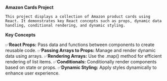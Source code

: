 **Amazon Cards Project**

    This project displays a collection of Amazon product cards using React. It demonstrates key React concepts such as props, dynamic data handling, conditional rendering, and dynamic styling.

**Key Concepts**

✅**React Props:** Pass data and functions between components to create reusable code.
✅**Passing Arrays to Props:** Manage and render dynamic data using arrays.
✅**Rendering Arrays:** Use the .map() method for efficient rendering of list items.
✅**Conditionals:** Conditionally render components based on state or props.
✅**Dynamic Styling:** Apply styles dynamically to enhance user experience.
